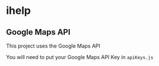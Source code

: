 # ihelp

## Google Maps API

This project uses the Google Maps API

You will need to put your Google Maps API Key in `apiKeys.js`